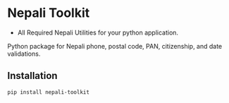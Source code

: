 # Nepali Toolkit

- All Required Nepali Utilities for your python application.

Python package for Nepali phone, postal code, PAN, citizenship, and date validations.

## Installation

```bash
pip install nepali-toolkit
```

